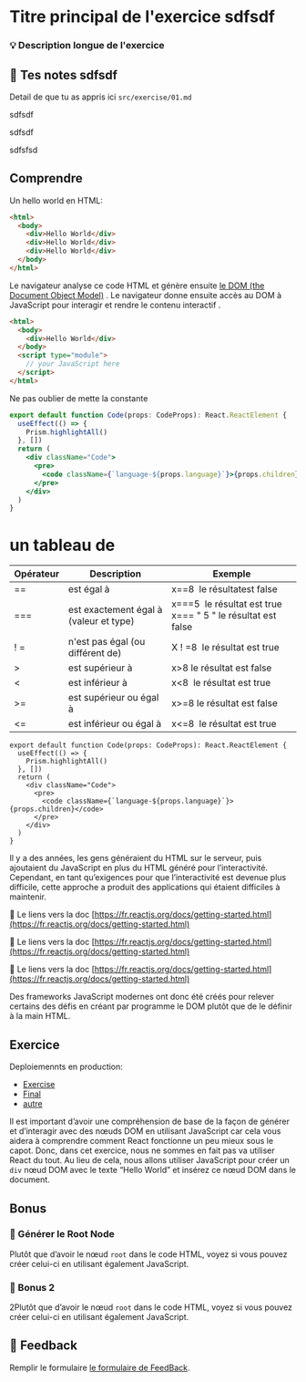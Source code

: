 # Titre principal de l'exercice sdfsdf

### 💡 Description longue de l'exercice

## 📝 Tes notes sdfsdf

Detail de que tu as appris ici `src/exercise/01.md`

sdfsdf

sdfsdf

sdfsfsd

## Comprendre

Un hello world en HTML:

```html
<html>
  <body>
    <div>Hello World</div>
    <div>Hello World</div>
    <div>Hello World</div>
  </body>
</html>
```

Le navigateur analyse ce code HTML et génère ensuite
[le DOM (the Document Object Model)](https://developer.mozilla.org/en-US/docs/Web/API/Document_Object_Model/Introduction)
. Le navigateur donne ensuite accès au DOM à JavaScript pour interagir et rendre
le contenu interactif .

```html
<html>
  <body>
    <div>Hello World</div>
  </body>
  <script type="module">
    // your JavaScript here
  </script>
</html>
```

Ne pas oublier de mette la constante

```jsx
export default function Code(props: CodeProps): React.ReactElement {
  useEffect(() => {
    Prism.highlightAll()
  }, [])
  return (
    <div className="Code">
      <pre>
        <code className={`language-${props.language}`}>{props.children}</code>
      </pre>
    </div>
  )
}
```

# un tableau de

| Opérateur | Description                            | Exemple                                                      |
| --------- | -------------------------------------- | ------------------------------------------------------------ |
| ==        | est égal à                             | x==8  le résultatest false                                   |
| ===       | est exactement égal à (valeur et type) | x===5  le résultat est true x=== " 5 " le résultat est false |
| ! =       | n'est pas égal (ou différent de)       | X ! =8  le résultat est true                                 |
| >         | est supérieur à                        | x>8 le résultat est false                                    |
| <         | est inférieur à                        | x<8  le résultat est true                                    |
| >=        | est supérieur ou égal à                | x>=8 le résultat est false                                   |
| <=        | est inférieur ou égal à                | x<=8  le résultat est true                                   |

```flow
export default function Code(props: CodeProps): React.ReactElement {
  useEffect(() => {
    Prism.highlightAll()
  }, [])
  return (
    <div className="Code">
      <pre>
        <code className={`language-${props.language}`}>{props.children}</code>
      </pre>
    </div>
  )
}
```

Il y a des années, les gens généraient du HTML sur le serveur, puis ajoutaient
du JavaScript en plus du HTML généré pour l’interactivité. Cependant, en tant
qu’exigences pour que l’interactivité est devenue plus difficile, cette approche
a produit des applications qui étaient difficiles à maintenir.

📑 Le liens vers la doc
[https://fr.reactjs.org/docs/getting-started.html](https://fr.reactjs.org/docs/getting-started.html)

📑 Le liens vers la doc
[https://fr.reactjs.org/docs/getting-started.html](https://fr.reactjs.org/docs/getting-started.html)

📑 Le liens vers la doc
[https://fr.reactjs.org/docs/getting-started.html](https://fr.reactjs.org/docs/getting-started.html)

Des frameworks JavaScript modernes ont donc été créés pour relever certains des
défis en créant par programme le DOM plutôt que de le définir à la main HTML.

## Exercice

Deploiemennts en production:

- [Exercise](http://react-fundamentals.netlify.com/alone/exercise/01.html)
- [Final](http://react-fundamentals.netlify.com/alone/final/01.html)
- [autre](https://fr.reactjs.org/docs/getting-started.html)

Il est important d’avoir une compréhension de base de la façon de générer et
d’interagir avec des nœuds DOM en utilisant JavaScript car cela vous aidera à
comprendre comment React fonctionne un peu mieux sous le capot. Donc, dans cet
exercice, nous ne sommes en fait pas va utiliser React du tout. Au lieu de cela,
nous allons utiliser JavaScript pour créer un `div` nœud DOM avec le texte
“Hello World” et insérez ce nœud DOM dans le document.

## Bonus

### 🚀 Générer le Root Node

Plutôt que d’avoir le nœud `root` dans le code HTML, voyez si vous pouvez créer
celui-ci en utilisant également JavaScript.

### 🚀 Bonus 2

2Plutôt que d’avoir le nœud `root` dans le code HTML, voyez si vous pouvez créer
celui-ci en utilisant également JavaScript.

## 🐜 Feedback

Remplir le formulaire
[le formulaire de FeedBack](https://ws.kcd.im/?ws=React%20Fundamentals%20%E2%9A%9B&e=01%3A%20Basic%20JavaScript-rendered%20Hello%20World&em=).